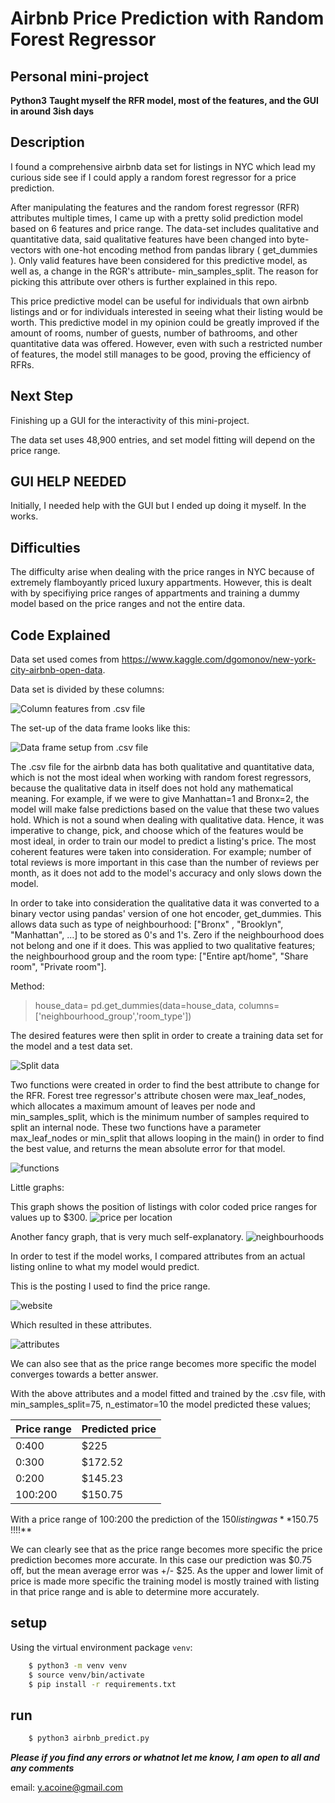 # Airbnb Price Prediction with Random Forest Regressor


## Personal mini-project
**Python3**
**Taught myself the RFR model, most of the features, and the GUI in around 3ish days**
## Description

I found a comprehensive airbnb data set for listings in NYC which lead my curious side see if I could apply a random forest regressor for a price prediction.

After manipulating the features and the random forest regressor (RFR) attributes multiple times, I came up with a pretty solid prediction model based on 6 features and price range. The data-set includes qualitative and quantitative data, said qualitative features have been changed into byte-vectors with one-hot encoding method from pandas library ( get_dummies ). Only valid features have been considered for this predictive model, as well as, a change in the RGR's attribute- min_samples_split. The reason for picking this attribute over others is further explained in this repo.

This price predictive model can be useful for individuals that own airbnb listings and or for individuals interested in seeing what their listing would be worth. This predictive model in my opinion could be greatly improved if the amount of rooms, number of guests, number of bathrooms, and other quantitative data was offered. However, even with such a restricted number of features, the model still manages to be good, proving the efficiency of RFRs.

## Next Step

Finishing up a GUI for the interactivity of this mini-project.

The data set uses 48,900 entries, and set model fitting will depend on the price range.



## GUI HELP NEEDED

Initially, I needed help with the GUI but I ended up doing it myself. In the works.



## Difficulties

The difficulty arise when dealing with the price ranges in NYC because of extremely flamboyantly priced  luxury appartments. However, this is dealt with by specifiying price ranges of appartments and training a dummy model based on the price ranges and not the entire data.

## Code Explained

Data set used comes from https://www.kaggle.com/dgomonov/new-york-city-airbnb-open-data.

Data set is divided by these columns:

![Column features from .csv file](images/column_names.png)

The set-up of the data frame looks like this:

![Data frame setup from .csv file](images/df_setup.png)

The .csv file for the airbnb data has both qualitative and quantitative data, which is not the most ideal when working with random forest regressors, because the qualitative data in itself does not hold any mathematical meaning. For example, if we were to give Manhattan=1 and Bronx=2, the model will make false predictions based on the value that these two values hold. Which is not a sound when dealing with qualitative data. Hence, it was imperative to change, pick, and choose which of the features would be most ideal, in order to train our model to predict a listing's price. The most coherent features were taken into consideration. For example; number of total reviews is more important in this case than the number of reviews per month, as it does not add to the model's accuracy and only slows down the model.

In order to take into consideration the qualitative data it was converted to a binary vector using pandas' version of one hot encoder, get_dummies. This allows data such as type of neighbourhood: ["Bronx" , "Brooklyn", "Manhattan", ...] to be stored as 0's and 1's. Zero if the neighbourhood does not belong and one if it does. This was applied to two qualitative features; the neighbourhood group and the room type: ["Entire apt/home", "Share room", "Private room"].

Method: 
>house_data= pd.get_dummies(data=house_data, columns=['neighbourhood_group','room_type'])

The desired features were then split in order to create a training data set for the model and a test data set.

![Split data](images/split_data.png)


Two functions were created in order to find the best attribute to change for the RFR.
Forest tree regressor's attribute chosen were max_leaf_nodes, which allocates a maximum amount of leaves per node and min_samples_split, which is the minimum number of samples required to split an internal node. These two functions have a parameter max_leaf_nodes or min_split that allows looping in the main() in order to find the best value, and returns the mean absolute error for that model.

![functions](images/function.png)


Little graphs:

This graph shows the position of listings with color coded price ranges for values up to $300.
![price per location](images/price_loc.png)



Another fancy graph, that is very much self-explanatory. 
![neighbourhoods](images/neigh_loc.png)



In order to test if the model works, I compared attributes from an actual listing online to what my model would predict.

This is the posting I used to find the price range.

![website](images/website_test.png)

Which resulted in these attributes.

![attributes](images/test_numbers.png)

We can also see that as the price range becomes more specific the model converges towards a better answer.

With the above attributes and a model fitted and trained by the .csv file, with min_samples_split=75, n_estimator=10 the model predicted these values;

|               Price range               |         Predicted price          |
| --------------------------------------- | -------------------------------- |
|                  0:400                  |              $225                | 
|                  0:300                  |              $172.52             |
|                  0:200                  |              $145.23             | 
|                  100:200                |              $150.75             | 



With a price range of $100:$200 the prediction of the $150 listing was **$150.75 !!!!**

We can clearly see that as the price range becomes more specific the price prediction becomes more accurate. In this case our prediction was $0.75 off, but the mean average error was +/- $25. As the upper and lower limit of price is made more specific the training model is mostly trained with listing in that price range and is able to determine more accurately. 

## setup

Using the virtual environment package `venv`:
```bash
    $ python3 -m venv venv
    $ source venv/bin/activate
    $ pip install -r requirements.txt
```

## run

```bash
    $ python3 airbnb_predict.py
```

***Please if you find any errors or whatnot let me know, I am open to all and any comments***

email: y.acoine@gmail.com
